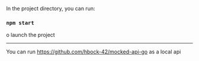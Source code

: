 In the project directory, you can run:

### `npm start`

o launch the project

---

You can run https://github.com/hbock-42/mocked-api-go as a local api
